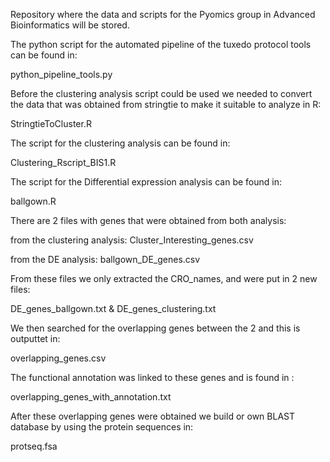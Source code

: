Repository where the data and scripts for the Pyomics group in Advanced Bioinformatics will be stored. 

The python script for the automated pipeline of the tuxedo protocol tools can be found in:

python_pipeline_tools.py

Before the clustering analysis script could be used we needed to convert the data that was obtained from stringtie to make it suitable to analyze in R:

StringtieToCluster.R


The script for the clustering analysis can be found in:

Clustering_Rscript_BIS1.R

The script for the Differential expression analysis can be found in:

ballgown.R


There are 2 files with genes that were obtained from both analysis:

from the clustering analysis: Cluster_Interesting_genes.csv

from the DE analysis: ballgown_DE_genes.csv

From these files we only extracted the CRO_names, and were put in 2 new files:

DE_genes_ballgown.txt & DE_genes_clustering.txt

We then searched for the overlapping genes between the 2 and this is outputtet in:

overlapping_genes.csv

The functional annotation was linked to these genes and is found in :

overlapping_genes_with_annotation.txt


After these overlapping genes were obtained we build or own BLAST database by using the protein sequences in:

protseq.fsa

